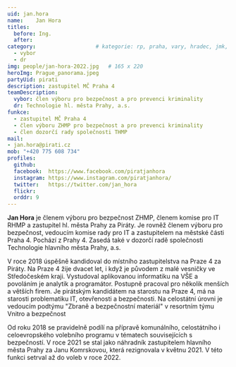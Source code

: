 ```yaml
---
uid: jan.hora
name:    Jan Hora
titles:
  before: Ing. 
  after:
category:                 	# kategorie: rp, praha, vary, hradec, jmk, senat
  - vybor
  - dr
img: people/jan-hora-2022.jpg   # 165 x 220
heroImg: Prague_panorama.jpeg
partyUid: pirati
description: zastupitel MČ Praha 4
teamDescription:
  vybor: člen výboru pro bezpečnost a pro prevenci kriminality 
  dr: Technologie hl. města Prahy, a.s.
funkce:
  - zastupitel MČ Praha 4
  - člen výboru ZHMP pro bezpečnost a pro prevenci kriminality 
  - člen dozorčí rady společnosti THMP
mail:
- jan.hora@pirati.cz
mob: "+420 775 608 734"
profiles:
  github:        
  facebook:  https://www.facebook.com/piratjanhora
  instagram: https://www.instagram.com/piratjanhora/
  twitter:   https://twitter.com/jan_hora  
  flickr:		  
  orddr: 9
---
```


**Jan Hora** je členem výboru pro bezpečnost ZHMP, členem komise pro IT RHMP a zastupitel hl. města Prahy za Piráty. Je rovněž členem výboru pro bezpečnost, vedoucím komise rady pro IT a zastupitelem na městské části Praha 4. Pochází z Prahy 4. Zasedá také v dozorčí radě společnosti Technologie hlavního města Prahy, a.s.

V roce 2018 úspěšně kandidoval do místního zastupitelstva na Praze 4 za Piráty. Na Praze 4 žije dvacet let, i když je původem z malé vesničky ve Středočeském kraji. Vystudoval aplikovanou informatiku na VŠE a povoláním je analytik a programátor. Postupně pracoval pro několik menších a větších firem. Je pirátským kandidátem na starostu na Praze 4, má na starosti problematiku IT, otevřenosti a bezpečnosti. Na celostátní úrovni je vedoucím podtýmu "Zbraně a bezpečnostní materiál" v resortním týmu Vnitro a bezpečnost

Od roku 2018 se pravidelně podílí na přípravě komunálního, celostátního i celoevropského volebního programu v tématech souvisejících s bezpečností. V roce 2021 se stal jako náhradník zastupitelem hlavního města Prahy za Janu Komrskovou, která rezignovala v květnu 2021. V této funkci setrval až do voleb v roce 2022.
